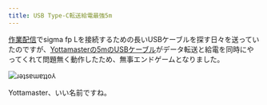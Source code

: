 ```yaml
---
title: USB Type-C転送給電最強5m
---
```

[作業配信](https://www.youtube.com/c/r7kamura)でsigma fp Lを接続するための長いUSBケーブルを探す日々を送っていたのですが、[Yottamasterの5mのUSBケーブル](https://www.amazon.co.jp/dp/B09Y1BY75P)がデータ転送と給電を同時にやってくれて問題無く動作したため、無事エンドゲームとなりました。

![](https://lh4.googleusercontent.com/ySk3XITdR2DIg87dzciw_VtD4A2rvdV5f1tjqUbAoMzvF9u8W3J28ftV7D5131JFb5OeWFXJ-eADXNIbc4Z9ptRMDlgOCLHWnCLAXpyiEl651X7CsCrqnis_vZB8zThbQUUq555DFpXiDdAIsGKHJNM "ɹǝʇsɐɯɐʇʇo⅄")

Yottamaster、いい名前ですね。
